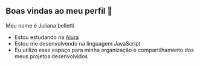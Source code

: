 ## Boas vindas ao meu perfil 🖤

Meu nome é Juliana  belletti

- Estou estudando na [Alura](https:\\www.alura.com.br)
- Estou me desenvolvendo na linguagem  JavaScript
- Eu utilizo esse espaço para  minha organização e compartilhamento dos meus projetos desenvolvidos 
